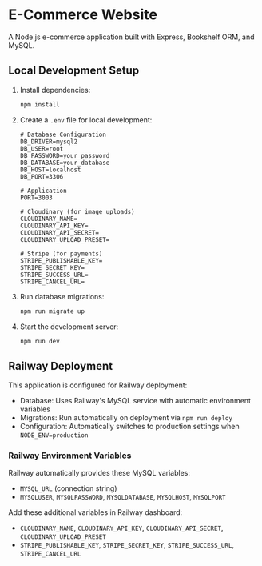 # E-Commerce Website

A Node.js e-commerce application built with Express, Bookshelf ORM, and MySQL.

## Local Development Setup

1. Install dependencies:
   ```bash
   npm install
   ```

2. Create a `.env` file for local development:
   ```
   # Database Configuration
   DB_DRIVER=mysql2
   DB_USER=root
   DB_PASSWORD=your_password
   DB_DATABASE=your_database
   DB_HOST=localhost
   DB_PORT=3306
   
   # Application
   PORT=3003
   
   # Cloudinary (for image uploads)
   CLOUDINARY_NAME=
   CLOUDINARY_API_KEY=
   CLOUDINARY_API_SECRET=
   CLOUDINARY_UPLOAD_PRESET=
   
   # Stripe (for payments)
   STRIPE_PUBLISHABLE_KEY=
   STRIPE_SECRET_KEY=
   STRIPE_SUCCESS_URL=
   STRIPE_CANCEL_URL=
   ```

3. Run database migrations:
   ```bash
   npm run migrate up
   ```

4. Start the development server:
   ```bash
   npm run dev
   ```

## Railway Deployment

This application is configured for Railway deployment:

- Database: Uses Railway's MySQL service with automatic environment variables
- Migrations: Run automatically on deployment via `npm run deploy`
- Configuration: Automatically switches to production settings when `NODE_ENV=production`

### Railway Environment Variables

Railway automatically provides these MySQL variables:
- `MYSQL_URL` (connection string)
- `MYSQLUSER`, `MYSQLPASSWORD`, `MYSQLDATABASE`, `MYSQLHOST`, `MYSQLPORT`

Add these additional variables in Railway dashboard:
- `CLOUDINARY_NAME`, `CLOUDINARY_API_KEY`, `CLOUDINARY_API_SECRET`, `CLOUDINARY_UPLOAD_PRESET`
- `STRIPE_PUBLISHABLE_KEY`, `STRIPE_SECRET_KEY`, `STRIPE_SUCCESS_URL`, `STRIPE_CANCEL_URL`